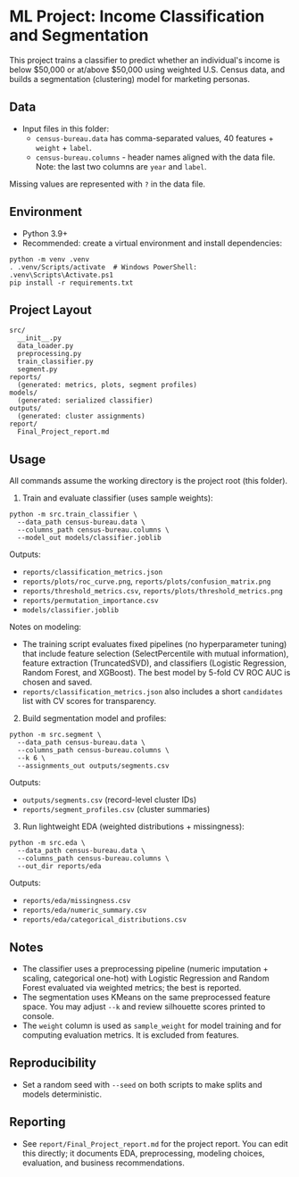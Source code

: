 ﻿# ML Project: Income Classification and Segmentation

This project trains a classifier to predict whether an individual's income is below $50,000 or at/above $50,000 using weighted U.S. Census data, and builds a segmentation (clustering) model for marketing personas.

## Data

- Input files in this folder:
  - `census-bureau.data` has comma-separated values, 40 features + `weight` + `label`.
  - `census-bureau.columns` - header names aligned with the data file. Note: the last two columns are `year` and `label`.

Missing values are represented with `?` in the data file.

## Environment

- Python 3.9+
- Recommended: create a virtual environment and install dependencies:

```
python -m venv .venv
. .venv/Scripts/activate  # Windows PowerShell: .venv\Scripts\Activate.ps1
pip install -r requirements.txt
```

## Project Layout

```
src/
  __init__.py
  data_loader.py
  preprocessing.py
  train_classifier.py
  segment.py
reports/
  (generated: metrics, plots, segment profiles)
models/
  (generated: serialized classifier)
outputs/
  (generated: cluster assignments)
report/
  Final_Project_report.md
```

## Usage

All commands assume the working directory is the project root (this folder).

1) Train and evaluate classifier (uses sample weights):

```
python -m src.train_classifier \
  --data_path census-bureau.data \
  --columns_path census-bureau.columns \
  --model_out models/classifier.joblib
```

Outputs:
- `reports/classification_metrics.json`
- `reports/plots/roc_curve.png`, `reports/plots/confusion_matrix.png`
- `reports/threshold_metrics.csv`, `reports/plots/threshold_metrics.png`
- `reports/permutation_importance.csv`
- `models/classifier.joblib`

Notes on modeling:
- The training script evaluates fixed pipelines (no hyperparameter tuning) that include feature selection (SelectPercentile with mutual information), feature extraction (TruncatedSVD), and classifiers (Logistic Regression, Random Forest, and XGBoost). The best model by 5-fold CV ROC AUC is chosen and saved.
- `reports/classification_metrics.json` also includes a short `candidates` list with CV scores for transparency.

2) Build segmentation model and profiles:

```
python -m src.segment \
  --data_path census-bureau.data \
  --columns_path census-bureau.columns \
  --k 6 \
  --assignments_out outputs/segments.csv
```

Outputs:
- `outputs/segments.csv` (record-level cluster IDs)
- `reports/segment_profiles.csv` (cluster summaries)

3) Run lightweight EDA (weighted distributions + missingness):

```
python -m src.eda \
  --data_path census-bureau.data \
  --columns_path census-bureau.columns \
  --out_dir reports/eda
```

Outputs:
- `reports/eda/missingness.csv`
- `reports/eda/numeric_summary.csv`
- `reports/eda/categorical_distributions.csv`

## Notes

- The classifier uses a preprocessing pipeline (numeric imputation + scaling, categorical one-hot) with Logistic Regression and Random Forest evaluated via weighted metrics; the best is reported.
- The segmentation uses KMeans on the same preprocessed feature space. You may adjust `--k` and review silhouette scores printed to console.
- The `weight` column is used as `sample_weight` for model training and for computing evaluation metrics. It is excluded from features.

## Reproducibility

- Set a random seed with `--seed` on both scripts to make splits and models deterministic.

## Reporting

- See `report/Final_Project_report.md` for the project report. You can edit this directly; it documents EDA, preprocessing, modeling choices, evaluation, and business recommendations.
